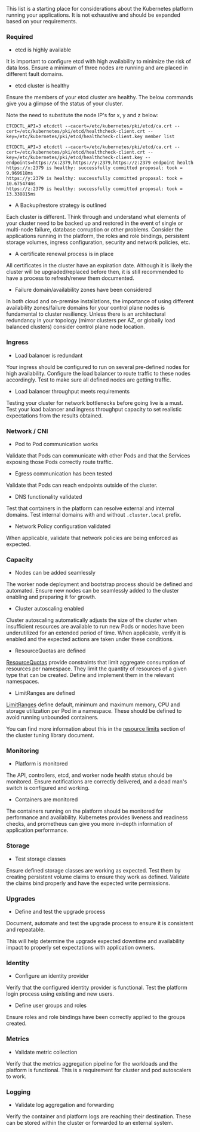 <!--
date: '2021-02-24'
description: A checklist for Kubernetes platform considerations
keywords:
- Kubernetes
lastmod: '2021-02-24'
linkTitle: Platform Readiness Checklist
parent: Workload Tenancy
title: Platform Readiness Checklist
weight: 100
featured: true
oldPath: "/content/guides/kubernetes/workload-tenancy-platform-checklist.md"
aliases:
- "/guides/kubernetes/workload-tenancy-platform-checklist"
level1: Building Kubernetes Runtime
level2: Building Your Kubernetes Platform
tags: []
-->


This list is a starting place for considerations about the Kubernetes platform
running your applications. It is not exhaustive and should be expanded based on
your requirements.

### Required


- etcd is highly available

It is important to configure etcd with high availability to minimize the risk of
data loss. Ensure a minimum of three nodes are running and are placed in
different fault domains.





- etcd cluster is healthy

Ensure the members of your etcd cluster are healthy. The below commands give you
a glimpse of the status of your cluster.

Note the need to substitute the node IP's for x, y and z below:

```
ETCDCTL_API=3 etcdctl --cacert=/etc/kubernetes/pki/etcd/ca.crt --cert=/etc/kubernetes/pki/etcd/healthcheck-client.crt --key=/etc/kubernetes/pki/etcd/healthcheck-client.key member list

ETCDCTL_API=3 etcdctl --cacert=/etc/kubernetes/pki/etcd/ca.crt --cert=/etc/kubernetes/pki/etcd/healthcheck-client.crt --key=/etc/kubernetes/pki/etcd/healthcheck-client.key --endpoints=https://x:2379,https://y:2379,https://z:2379 endpoint health
https://x:2379 is healthy: successfully committed proposal: took = 9.969618ms
https://y:2379 is healthy: successfully committed proposal: took = 10.675474ms
https://z:2379 is healthy: successfully committed proposal: took = 13.338815ms
```






- A Backup/restore strategy is outlined

Each cluster is different. Think through and understand what elements of your
cluster need to be backed up and restored in the event of single or multi-node
failure, database corruption or other problems. Consider the applications
running in the platform, the roles and role bindings, persistent storage
volumes, ingress configuration, security and network policies, etc.





- A certificate renewal process is in place

All certificates in the cluster have an expiration date. Although it is likely
the cluster will be upgraded/replaced before then, it is still recommended to
have a process to refresh/renew them documented.





- Failure domain/availability zones have been considered

In both cloud and on-premise installations, the importance of using different
availability zones/failure domains for your control plane nodes is fundamental
to cluster resiliency. Unless there is an architectural redundancy in your
topology (mirror clusters per AZ, or globally load balanced clusters) consider
control plane node location.




### Ingress


- Load balancer is redundant

Your ingress should be configured to run on several pre-defined nodes for
high availability. Configure the load balancer to route traffic to these nodes
accordingly. Test to make sure all defined nodes are getting traffic.





- Load balancer throughput meets requirements

Testing your cluster for network bottlenecks before going live is a must. Test
your load balancer and ingress throughput capacity to set realistic expectations
from the results obtained.




### Network / CNI


- Pod to Pod communication works

Validate that Pods can communicate with other Pods and that the Services
exposing those Pods correctly route traffic.





- Egress communication has been tested

Validate that Pods can reach endpoints outside of the cluster.





- DNS functionality validated

Test that containers in the platform can resolve external and internal domains.
Test internal domains with and without `.cluster.local` prefix.





- Network Policy configuration validated

When applicable, validate that network policies are being enforced as expected.




### Capacity


- Nodes can be added seamlessly

The worker node deployment and bootstrap process should be defined and
automated. Ensure new nodes can be seamlessly added to the cluster enabling and
preparing it for growth.





- Cluster autoscaling enabled

Cluster autoscaling automatically adjusts the size of the cluster when
insufficient resources are available to run new Pods or nodes have been
underutilized for an extended period of time. When applicable, verify it is
enabled and the expected actions are taken under these conditions.





- ResourceQuotas are defined

[ResourceQuotas](https://kubernetes.io/docs/concepts/policy/resource-quotas/)
provide constraints that limit aggregate consumption of resources per namespace.
They limit the quantity of resources of a given type that can be created. Define
and implement them in the relevant namespaces.





- LimitRanges are defined

[LimitRanges](https://kubernetes.io/docs/concepts/policy/limit-range/#enabling-limit-range)
define default, minimum and maximum memory, CPU and storage utilization per Pod
in a namespace. These should be defined to avoid running unbounded containers.

You can find more information about this in the
[resource limits](../workload-tenancy-cluster-tuning#resource-limits)
section of the cluster tuning library document.




### Monitoring


- Platform is monitored

The API, controllers, etcd, and worker node health status should be monitored.
Ensure notifications are correctly delivered, and a dead man's switch is
configured and working.





- Containers are monitored

The containers running on the platform should be monitored for performance and
availability. Kubernetes provides liveness and readiness checks, and prometheus
can give you more in-depth information of application performance.




### Storage


- Test storage classes

Ensure defined storage classes are working as expected. Test them by creating
persistent volume claims to ensure they work as defined. Validate the claims
bind properly and have the expected write permissions.




### Upgrades


- Define and test the upgrade process

Document, automate and test the upgrade process to ensure it is consistent and
repeatable.

This will help determine the upgrade expected downtime and availability impact
to properly set expectations with application owners.




### Identity


- Configure an identity provider

Verify that the configured identity provider is functional. Test the platform
login process using existing and new users.



- Define user groups and roles

Ensure roles and role bindings have been correctly applied to the groups
created.




### Metrics


- Validate metric collection

Verify that the metrics aggregation pipeline for the workloads and the platform
is functional. This is a requirement for cluster and pod autoscalers to work.



### Logging


- Validate log aggregation and forwarding

Verify the container and platform logs are reaching their destination. These can
be stored within the cluster or forwarded to an external system.



